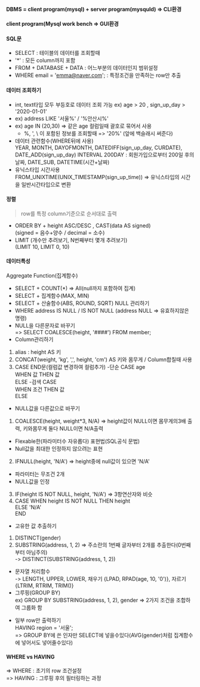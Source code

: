 #### DBMS = client program(mysql) + server program(mysquld)  => CLI환경
#### client program(Mysql work bench => GUI환경
#### SQL문
* SELECT : 테이블의 데이터를 조회할때  
* '*' : 모든 column까지 포함  
* FROM + DATABASE + DATA : 어느부분의 데이터인지 범위설정  
* WHERE email = 'emma@naver.com'; : 특정조건을 만족하는 row만 추출  
#### 데이터 조회하기  
* int, text타입 모두 부등호로 데이터 조회 가능
ex) age > 20 , sign_up_day > '2020-01-01'  
* ex) address LIKE '서울%' / '%안산시%'  
* ex) age IN (20,30) => 같은 age 컬럼일때 괄호로 묶어서 사용  
  * %, ', \ 이 포함된 정보를 조회할때 => '20\%'  (앞에 백슬래시 써준다)  
* 데이터 관련함수(WHERE뒤에 사용)  
YEAR, MONTH, DAYOFMONTH, DATEDIFF(sign_up_day, CURDATE), DATE_ADD(sign_up_day) INTERVAL 200DAY : 회원가입으로부터 200일 후의 날짜, DATE_SUB, DATETIME(시간+날짜)  
* 유닉스타입 시간사용   
FROM_UNIXTIME(UNIX_TIMESTAMP(sign_up_time)) => 유닉스타입의 시간을 일반시간타입으로 변환  
#### 정렬
> row를 특정 column기준으로 순서대로 출력  
* ORDER BY + height ASC/DESC , CAST(data AS signed)  
(signed = 음수+양수 / decimal = 소수)   
* LIMIT (개수만 추려보기, N번째부터 몇개 추려보기)  
(LIMIT 10, LIMIT 0, 10) 
#### 데이터특성  
Aggregate Function(집계함수)  
* SELECT + COUNT(*) => All(null까지 포함하여 집계)
* SELECT + 집계함수(MAX, MIN) 
* SELECT + 산술함수(ABS, ROUND, SQRT)
NULL 관리하기 
* WHERE address IS NULL / IS NOT NULL   (address NULL => 유효하지않은 명령)
* NULL을 다른문자로 바꾸기  
=> SELECT COALESCE(height, '####') FROM member;
* Column관리하기
 1. alias : height AS 키  
 2. CONCAT(weight, 'kg', ',', height, 'cm') AS 키와 몸무게 / Column합칠때 사용
 3. CASE END문(컬럼값 변경하여 컬럼추가)
 -단순 CASE age   
           WHEN 값 THEN 값  
      ELSE
 -검색 CASE    
           WHEN 조건 THEN 값  
      ELSE   
* NULL값을 다른값으로 바꾸기
1. COALESCE(height, weight*3, N/A) => height값이 NULL이면 몸무게의3배 출력, 키와몸무게 둘다 NULL이면 N/A출력  
 - Flexable한(파라미터수 자유롭다) 표현법(SQL공식 문법)  
 - Null값을 최대한 인정하지 않으려는 표현  
2. IFNULL(height, 'N/A') => height중에 null값이 있으면 'N/A'  
 - 파라미터는 무조건 2개  
 - NULL값을 인정    
3. IF(height IS NOT NULL, height, 'N/A') => 3항연산자와 비슷  
4. CASE WHEN height IS NOT NULL THEN height  
   ELSE 'N/A'  
   END  
* 고유한 값 추출하기  
1. DISTINCT(gender)  
2. SUBSTRING(address, 1, 2) => 주소란의 1번째 글자부터 2개를 추출한다(0번째 부터 아님주의)  
-> DISTINCT(SUBSTRING(address, 1, 2))  
* 문자열 처리함수  
-> LENGTH, UPPER, LOWER, 채우기 {LPAD, RPAD(age, 10, '0')}, 자르기 {LTRIM, RTRIM, TRIM()}  
* 그루핑(GROUP BY)  
ex) GROUP BY SUBSTRING(address, 1, 2), gender => 2가지 조건을 조합하여 그룹화 함  
 - 일부 row만 출력하기  
  HAVING region = '서울';  
  => GROUP BY에 쓴 인자만 SELECT에 넣을수있다(AVG(gender)처럼 집계함수에 넣어서도 넣어줄수있다)

#### WHERE vs HAVING  
=> WHERE : 초기의 row 조건설정  
=> HAVING : 그루핑 후의 필터링하는 과정  



